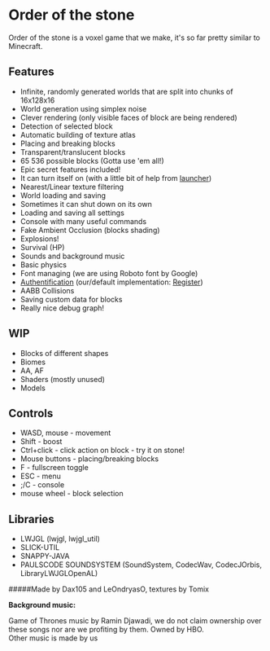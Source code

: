 Order of the stone
==================
Order of the stone is a voxel game that we make, it's so far pretty similar to Minecraft.

Features
--------------
* Infinite, randomly generated worlds that are split into chunks of 16x128x16
* World generation using simplex noise
* Clever rendering (only visible faces of block are being rendered)
* Detection of selected block
* Automatic building of texture atlas
* Placing and breaking blocks
* Transparent/translucent blocks
* 65 536 possible blocks (Gotta use 'em all!)
* Epic secret features included!
* It can turn itself on (with a little bit of help from [launcher](https://github.com/dax105/launcher))
* Nearest/Linear texture filtering
* World loading and saving
* Sometimes it can shut down on its own
* Loading and saving all settings
* Console with many useful commands
* Fake Ambient Occlusion (blocks shading)
* Explosions!
* Survival (HP)
* Sounds and background music
* Basic physics
* Font managing (we are using Roboto font by Google)
* [Authentification](https://github.com/dax105/blocks/wiki/Auth-system) (our/default implementation: [Register](http://ondryasondra.aspone.cz/Register.html))
* AABB Collisions
* Saving custom data for blocks
* Really nice debug graph!

WIP
---
* Blocks of different shapes
* Biomes
* AA, AF
* Shaders (mostly unused)
* Models

Controls
--------
* WASD, mouse - movement
* Shift - boost
* Ctrl+click - click action on block - try it on stone!
* Mouse buttons - placing/breaking blocks
* F - fullscreen toggle
* ESC - menu
* ;/C - console
* mouse wheel - block selection

Libraries
---------
* LWJGL (lwjgl, lwjgl_util)
* SLICK-UTIL
* SNAPPY-JAVA
* PAULSCODE SOUNDSYSTEM (SoundSystem, CodecWav, CodecJOrbis, LibraryLWJGLOpenAL)

#####Made by Dax105 and LeOndryasO, textures by Tomix

**Background music:**

Game of Thrones music by Ramin Djawadi, we do not claim ownership over these songs nor are we profiting by them. Owned by HBO.  
Other music is made by us